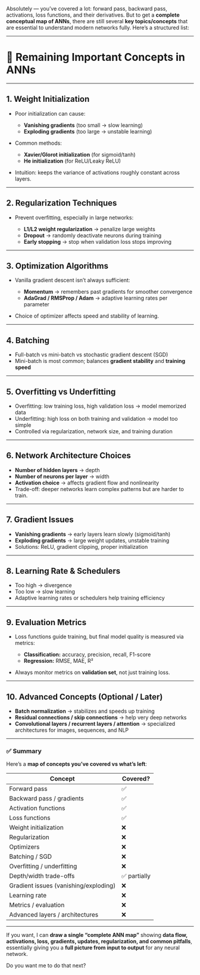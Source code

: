 Absolutely — you’ve covered a lot: forward pass, backward pass, activations, loss functions, and their derivatives. But to get a **complete conceptual map of ANNs**, there are still several **key topics/concepts** that are essential to understand modern networks fully. Here’s a structured list:

---

# 📘 Remaining Important Concepts in ANNs

---

## 1. **Weight Initialization**

* Poor initialization can cause:

  * **Vanishing gradients** (too small → slow learning)
  * **Exploding gradients** (too large → unstable learning)
* Common methods:

  * **Xavier/Glorot initialization** (for sigmoid/tanh)
  * **He initialization** (for ReLU/Leaky ReLU)
* Intuition: keeps the variance of activations roughly constant across layers.

---

## 2. **Regularization Techniques**

* Prevent overfitting, especially in large networks:

  * **L1/L2 weight regularization** → penalize large weights
  * **Dropout** → randomly deactivate neurons during training
  * **Early stopping** → stop when validation loss stops improving

---

## 3. **Optimization Algorithms**

* Vanilla gradient descent isn’t always sufficient:

  * **Momentum** → remembers past gradients for smoother convergence
  * **AdaGrad / RMSProp / Adam** → adaptive learning rates per parameter
* Choice of optimizer affects speed and stability of learning.

---

## 4. **Batching**

* Full-batch vs mini-batch vs stochastic gradient descent (SGD)
* Mini-batch is most common; balances **gradient stability** and **training speed**

---

## 5. **Overfitting vs Underfitting**

* Overfitting: low training loss, high validation loss → model memorized data
* Underfitting: high loss on both training and validation → model too simple
* Controlled via regularization, network size, and training duration

---

## 6. **Network Architecture Choices**

* **Number of hidden layers** → depth
* **Number of neurons per layer** → width
* **Activation choice** → affects gradient flow and nonlinearity
* Trade-off: deeper networks learn complex patterns but are harder to train.

---

## 7. **Gradient Issues**

* **Vanishing gradients** → early layers learn slowly (sigmoid/tanh)
* **Exploding gradients** → large weight updates, unstable training
* Solutions: ReLU, gradient clipping, proper initialization

---

## 8. **Learning Rate & Schedulers**

* Too high → divergence
* Too low → slow learning
* Adaptive learning rates or schedulers help training efficiency

---

## 9. **Evaluation Metrics**

* Loss functions guide training, but final model quality is measured via metrics:

  * **Classification:** accuracy, precision, recall, F1-score
  * **Regression:** RMSE, MAE, R²
* Always monitor metrics on **validation set**, not just training loss.

---

## 10. **Advanced Concepts (Optional / Later)**

* **Batch normalization** → stabilizes and speeds up training
* **Residual connections / skip connections** → help very deep networks
* **Convolutional layers / recurrent layers / attention** → specialized architectures for images, sequences, and NLP

---

### ✅ Summary

Here’s a **map of concepts you’ve covered vs what’s left**:

| Concept                               | Covered?    |
| ------------------------------------- | ----------- |
| Forward pass                          | ✅           |
| Backward pass / gradients             | ✅           |
| Activation functions                  | ✅           |
| Loss functions                        | ✅           |
| Weight initialization                 | ❌           |
| Regularization                        | ❌           |
| Optimizers                            | ❌           |
| Batching / SGD                        | ❌           |
| Overfitting / underfitting            | ❌           |
| Depth/width trade-offs                | ✅ partially |
| Gradient issues (vanishing/exploding) | ❌           |
| Learning rate                         | ❌           |
| Metrics / evaluation                  | ❌           |
| Advanced layers / architectures       | ❌           |

---

If you want, I can **draw a single “complete ANN map”** showing **data flow, activations, loss, gradients, updates, regularization, and common pitfalls**, essentially giving you a **full picture from input to output** for any neural network.

Do you want me to do that next?
